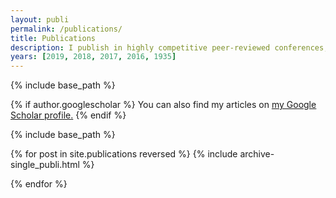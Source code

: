 ```yaml
---
layout: publi
permalink: /publications/
title: Publications
description: I publish in highly competitive peer-reviewed conferences; SIGGRAPH, CHI, and UIST. In the field of HCI, SIGGRAPH, CHI, and UIST are the single most prestigious conferences, with lower acceptance rates and higher impact factors than any other venues. <span style="color:DarkSlateBlue">Click on the pictures to watch the videos.</span> 
years: [2019, 2018, 2017, 2016, 1935]
---
```




{% include base_path %}

{% if author.googlescholar %}
  You can also find my articles on <u><a href="{{author.googlescholar}}">my Google Scholar profile</a>.</u>
{% endif %}

{% include base_path %}

{% for post in site.publications reversed %}
  {% include archive-single_publi.html %}

{% endfor %}

